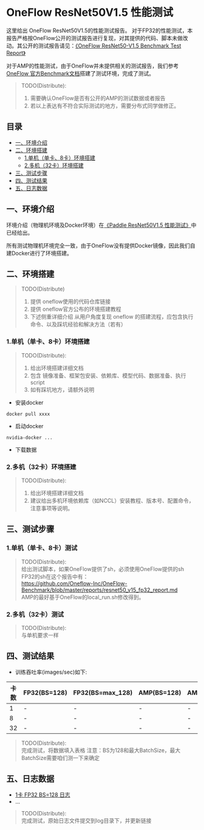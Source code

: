 # OneFlow ResNet50V1.5 性能测试

这里给出 OneFlow ResNet50V1.5的性能测试报告。
对于FP32的性能测试，本报告严格按OneFlow公开的测试报告进行复现，对其提供的代码、脚本未做改动。其公开的测试报告请见：[《OneFlow ResNet50-V1.5 Benchmark Test Report》](https://github.com/Oneflow-Inc/OneFlow-Benchmark/blob/master/reports/resnet50_v15_fp32_report.md)

对于AMP的性能测试，由于OneFlow并未提供相关的测试报告，我们参考[OneFlow 官方Benchmark文档](https://github.com/Oneflow-Inc/OneFlow-Benchmark/tree/master/Classification/cnns)搭建了测试环境，完成了测试。

> TODO(Distribute):<br>
> 1. 需要确认OneFlow是否有公开的AMP的测试数据或者报告
> 2. 若以上表达有不符合实际测试的地方，需要分布式同学做修正。

## 目录
- [一、环境介绍](#一环境介绍)
- [二、环境搭建](#二环境搭建)
    * [1.单机（单卡、8卡）环境搭建](#1单机单卡8卡环境搭建)
    * [2.多机（32卡）环境搭建](#2多机32卡环境搭建)
- [三、测试步骤](#三测试步骤)
- [四、测试结果](#四测试结果)
- [五、日志数据](#五日志数据)

## 一、环境介绍
环境介绍（物理机环境及Docker环境）在[《Paddle ResNet50V1.5 性能测试》](../../)中已经给出。

所有测试物理机环境完全一致，由于OneFlow没有提供Docker镜像，因此我们自建Docker进行了环境搭建。

## 二、环境搭建

>  TODO(Distribute)<br>
> 1. 提供 oneflow使用的代码仓库链接<br>
> 2. 提供 oneflow官方公布的环境搭建教程<br>
> 3. 下述侧重详细介绍 从用户角度复现 oneflow 的搭建流程，应包含执行命令、以及踩坑经验和解决方法（若有）

### 1.单机（单卡、8卡）环境搭建

> TODO(Distribute):<br>
> 1. 给出环境搭建详细文档 <br>
> 2. 包含 镜像准备、框架包安装、依赖库、模型代码、数据准备、执行script <br>
> 3. 如有踩坑地方，请额外说明

- 安装docker
```
docker pull xxxx
```

- 启动docker
```
nvidia-docker ...
```

- 下载数据

### 2.多机（32卡）环境搭建

> TODO(Distribute):<br>
> 1. 给出环境搭建详细文档<br>
> 2. 建议给出多机环境依赖库（如NCCL）安装教程、版本号、配置命令，注意事项等说明。


## 三、测试步骤

### 1.单机（单卡、8卡）测试

> TODO(Distribute):<br>
> 给出测试脚本，如果OneFlow提供了sh，必须使用OneFlow提供的sh
> FP32的sh在这个报告中有： <br>
> https://github.com/Oneflow-Inc/OneFlow-Benchmark/blob/master/reports/resnet50_v15_fp32_report.md <br>
> AMP的最好基于OneFlow的local_run.sh修改得到。

### 2.多机（32卡）测试

> TODO(Distribute):<br>
> 与单机要求一样

## 四、测试结果

- 训练吞吐率(images/sec)如下:

|卡数 | FP32(BS=128) | FP32(BS=max_128) | AMP(BS=128) | AMP(BS=max_256)|
|-----|-----|-----|-----|-----|
|1 | - | - | - | -|
|8 | - | - | - | -|
|32 | - | - | - | -|

> TODO(Distribute):<br>
> 完成测试，将数据填入表格
> 注意：BS为128和最大BatchSize，最大BatchSize需要咱们测一下来确定

## 五、日志数据
- [1卡 FP32 BS=128 日志](./logs/)
- ...

> TODO(Distribute):<br>
> 完成测试，原始日志文件提交到log目录下，并更新链接
